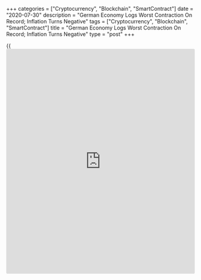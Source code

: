 +++
categories = ["Cryptocurrency", "Blockchain", "SmartContract"]
date = "2020-07-30"
description = "German Economy Logs Worst Contraction On Record; Inflation Turns Negative"
tags = ["Cryptocurrency", "Blockchain", "SmartContract"]
title = "German Economy Logs Worst Contraction On Record; Inflation Turns Negative"
type = "post"
+++

{{<iframe id="large-banner" src="https://www.bounty.group/#slide=10.0" width="100%" height="600" scrolling="no" style="border: 0px solid rgb(216, 221, 230); border-radius: 3px;">}}

Germany's [economy][1] contracted at the fastest pace on record in the
second quarter as the coronavirus pandemic took its toll on exports,
domestic consumption and investment, preliminary data from Destatis
revealed Thursday.

Due to the reduction in the value added tax as part of the fiscal
stimulus to underpin domestic consumption and counter the impact of the
pandemic, inflation turned negative in July for the first time since
early 2016, separate data from Destatis showed.

Gross domestic product fell by more-than-expected 10.1 percent
sequentially after shrinking 2 percent in the first quarter.  
  
This was the largest decline since the quarterly calculation started in
1970. Economists had forecast a decrease of 9 percent.

This was also much bigger than the downturn seen during the financial
market and economic crisis. At the height of global financial crisis,
GDP declined only 4.7 percent.

In its monthly report, released Monday, Bundesbank said the economic
recovery is likely to continue in the second half of the year supported
by the fiscal stimulus.

The statistical office said there was a 'massive' slump in exports and
imports of goods and services as well as for household final consumption
expenditure and capital formation in machinery and equipment.

Meanwhile, the general government raised its final consumption
expenditure during the crisis.

On a yearly basis, GDP declined by a [calendar](https://www.fintechee.com/web-trader/)-adjusted 11.7 percent in
the second quarter versus economists' forecast of 11.3 percent and the
1.8 percent fall posted in the first quarter.  
  
Price-adjusted GDP also declined 11.7 percent in the second quarter.

For the first time the statistical office produced the GDP data within
30 days from the end of the quarter, which is about two weeks ahead of
the usual release. The detailed GDP data is due on August 25.

The latest GDP data marks the trough of the crisis, Carsten Brzeski, an
ING economist, said. As with any horrible ride, there is a strong
feeling of relief that the worst is over.

Elsewhere on Thursday, data from the Federal Employment Agency also
suggested that the pandemic has weighed on the labor market. The jobless
rate remained at 6.4 percent in July versus the expected rate of 6.5
percent.

Nonetheless, the number of people out of work decreased by 18,000 in
July compared to expectations for an increase of 43,000.

The labor market is still feeling the pressure of the corona pandemic,
but the extensive utilization of short-time work is stabilizing the
labor market, Federal Employment Agency CEO Detlef Scheele said.

In July, consumer prices fell unexpectedly by 0.1 percent year-on-year,
reversing a 0.9 percent rise in June, preliminary data showed. Prices
were forecast to rise 0.2 percent.

This was the first drop since April 2016, when prices slid 0.1 percent.

Bundesbank said inflation should turn out to be visibly positive again
with the withdrawal of the VAT reduction in January 2021.

On a monthly basis, consumer prices were down 0.5 percent in July,
faster than the expected fall of 0.2 percent. Final data is due on
August 13.

EU harmonized inflation came to a standstill in July, following an
increase of 0.8 percent in June. Economists had forecast a 0.4 percent
increase.

Month-on-month, the harmonized index of consumer prices dropped 0.5
percent after rising 0.7 percent in June, while the index was forecast
to fall 0.2 percent.

For comments and feedback [contact](https://www.playgroundfx.com/contact/): editorial@rtt[news](https://www.letsplayfx.com/blog/forex-news-website/).com

[Business News][2]

   1. www.rtt[news](https://www.letsplayfx.com/blog/forex-news-website/).com/Content/EconomicNews.aspx
   2. www.rtt[news](https://www.letsplayfx.com/blog/forex-news-website/).com/Content/Business.aspx
